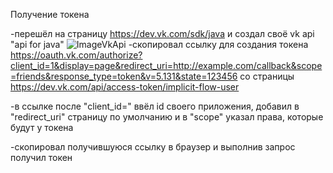 Получение токена

-перешёл на страницу https://dev.vk.com/sdk/java и создал своё vk api "api for java"
![ImageVkApi](https://user-images.githubusercontent.com/114608473/200288097-abf5128d-af71-4e6d-a0e2-4745fc1782c0.jpg)
-скопировал ссылку для создания токена https://oauth.vk.com/authorize?client_id=1&display=page&redirect_uri=http://example.com/callback&scope=friends&response_type=token&v=5.131&state=123456 
со страницы https://dev.vk.com/api/access-token/implicit-flow-user

-в ссылке после "client_id=" ввёл id своего приложения, добавил в "redirect_uri" страницу по умолчанию и в "scope" указал права, которые будут у токена

-скопировал получившуюся ссылку в браузер и выполнив запрос получил токен
